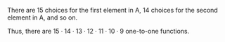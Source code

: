 There are 15 choices for the first element in A, 14 choices for the second element in A, and so on.

Thus, there are $15 \cdot 14 \cdot 13 \cdot 12 \cdot 11 \cdot 10 \cdot 9$ one-to-one functions.
